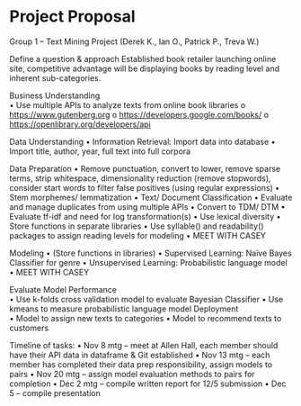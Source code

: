 # Project Proposal

Group 1 – Text Mining Project (Derek K., Ian O., Patrick P., Treva W.)

Define a question & approach	Established book retailer launching online site, competitive advantage will be displaying books by reading level and inherent sub-categories. 

Business Understanding	
•	Use multiple APIs to analyze texts from online book libraries
  o	https://www.gutenberg.org
  o	https://developers.google.com/books/
  o	https://openlibrary.org/developers/api

Data Understanding
•	Information Retrieval: Import data into database
•	Import title, author, year, full text into full corpora

Data Preparation	•	Remove punctuation, convert to lower, remove sparse terms, strip whitespace, dimensionality reduction (remove stopwords), consider start words to filter false positives (using regular expressions)
•	Stem morphemes/ lemmatization
•	Text/ Document Classification
•	Evaluate and manage duplicates from using multiple APIs
•	Convert to TDM/ DTM
•	Evaluate tf-idf and need for log transformation(s)
•	Use lexical diversity
•	Store functions in separate libraries
•	Use syllable() and readability() packages to assign reading levels for modeling
•	MEET WITH CASEY

Modeling	•	(Store functions in libraries)
•	Supervised Learning: Naïve Bayes Classifier for genre
•	Unsupervised Learning: Probabilistic language model
•	MEET WITH CASEY

Evaluate Model Performance	
•	Use k-folds cross validation model to evaluate Bayesian Classifier
•	Use kmeans to measure probabilistic language model
Deployment	
•	Model to assign new texts to categories
•	Model to recommend texts to customers

Timeline of tasks: 
•	Nov 8 mtg – meet at Allen Hall, each member should have their API data in dataframe & Git established
•	Nov 13 mtg – each member has completed their data prep responsibility, assign models to pairs
•	Nov 20 mtg – assign model evaluation methods to pairs for completion
•	Dec 2 mtg – compile written report for 12/5 submission
•	Dec 5 – compile presentation
